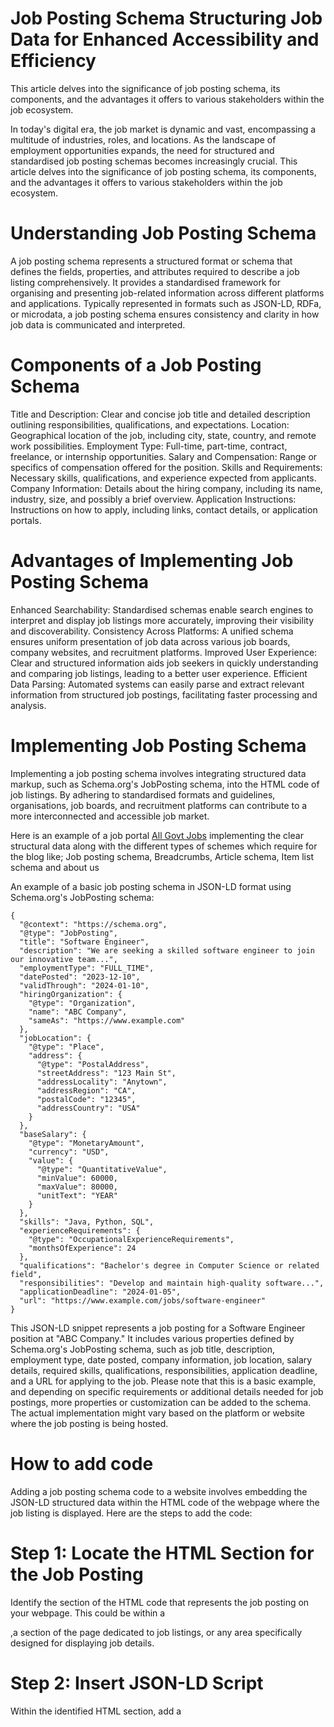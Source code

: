 # Job Posting Schema Structuring Job Data for Enhanced Accessibility and Efficiency
This article delves into the significance of job posting schema, its components, and the advantages it offers to various stakeholders within the job ecosystem.

In today's digital era, the job market is dynamic and vast, encompassing a multitude of industries, roles, and locations. As the landscape of employment opportunities expands, the need for structured and standardised job posting schemas becomes increasingly crucial. This article delves into the significance of job posting schema, its components, and the advantages it offers to various stakeholders within the job ecosystem.

# Understanding Job Posting Schema
A job posting schema represents a structured format or schema that defines the fields, properties, and attributes required to describe a job listing comprehensively. It provides a standardised framework for organising and presenting job-related information across different platforms and applications. Typically represented in formats such as JSON-LD, RDFa, or microdata, a job posting schema ensures consistency and clarity in how job data is communicated and interpreted.

# Components of a Job Posting Schema
Title and Description: Clear and concise job title and detailed description outlining responsibilities, qualifications, and expectations.
Location: Geographical location of the job, including city, state, country, and remote work possibilities.
Employment Type: Full-time, part-time, contract, freelance, or internship opportunities.
Salary and Compensation: Range or specifics of compensation offered for the position.
Skills and Requirements: Necessary skills, qualifications, and experience expected from applicants.
Company Information: Details about the hiring company, including its name, industry, size, and possibly a brief overview.
Application Instructions: Instructions on how to apply, including links, contact details, or application portals.

# Advantages of Implementing Job Posting Schema
Enhanced Searchability: Standardised schemas enable search engines to interpret and display job listings more accurately, improving their visibility and discoverability.
Consistency Across Platforms: A unified schema ensures uniform presentation of job data across various job boards, company websites, and recruitment platforms.
Improved User Experience: Clear and structured information aids job seekers in quickly understanding and comparing job listings, leading to a better user experience.
Efficient Data Parsing: Automated systems can easily parse and extract relevant information from structured job postings, facilitating faster processing and analysis.

# Implementing Job Posting Schema
Implementing a job posting schema involves integrating structured data markup, such as Schema.org's JobPosting schema, into the HTML code of job listings. By adhering to standardised formats and guidelines, organisations, job boards, and recruitment platforms can contribute to a more interconnected and accessible job market.

Here is an example of a job portal [All Govt Jobs](https://allgovernmentjobs.in/) implementing the clear structural data along with the different types of schemes which require for the blog like; Job posting schema, Breadcrumbs, Article schema, Item list schema and about us

An example of a basic job posting schema in JSON-LD format using Schema.org's JobPosting schema:
```
{
  "@context": "https://schema.org",
  "@type": "JobPosting",
  "title": "Software Engineer",
  "description": "We are seeking a skilled software engineer to join our innovative team...",
  "employmentType": "FULL_TIME",
  "datePosted": "2023-12-10",
  "validThrough": "2024-01-10",
  "hiringOrganization": {
    "@type": "Organization",
    "name": "ABC Company",
    "sameAs": "https://www.example.com"
  },
  "jobLocation": {
    "@type": "Place",
    "address": {
      "@type": "PostalAddress",
      "streetAddress": "123 Main St",
      "addressLocality": "Anytown",
      "addressRegion": "CA",
      "postalCode": "12345",
      "addressCountry": "USA"
    }
  },
  "baseSalary": {
    "@type": "MonetaryAmount",
    "currency": "USD",
    "value": {
      "@type": "QuantitativeValue",
      "minValue": 60000,
      "maxValue": 80000,
      "unitText": "YEAR"
    }
  },
  "skills": "Java, Python, SQL",
  "experienceRequirements": {
    "@type": "OccupationalExperienceRequirements",
    "monthsOfExperience": 24
  },
  "qualifications": "Bachelor's degree in Computer Science or related field",
  "responsibilities": "Develop and maintain high-quality software...",
  "applicationDeadline": "2024-01-05",
  "url": "https://www.example.com/jobs/software-engineer"
}
```

This JSON-LD snippet represents a job posting for a Software Engineer position at "ABC Company." It includes various properties defined by Schema.org's JobPosting schema, such as job title, description, employment type, date posted, company information, job location, salary details, required skills, qualifications, responsibilities, application deadline, and a URL for applying to the job.
Please note that this is a basic example, and depending on specific requirements or additional details needed for job postings, more properties or customization can be added to the schema. The actual implementation might vary based on the platform or website where the job posting is being hosted.

# How to add code 

Adding a job posting schema code to a website involves embedding the JSON-LD structured data within the HTML code of the webpage where the job listing is displayed. Here are the steps to add the code:

# Step 1: Locate the HTML Section for the Job Posting
Identify the section of the HTML code that represents the job posting on your webpage. This could be within a <div>,a section of the page dedicated to job listings, or any area specifically designed for displaying job details.

# Step 2: Insert JSON-LD Script
Within the identified HTML section, add a <script> tag containing the JSON-LD structured data. For example:
```
<div class="job-posting">
  <!-- Other job posting details and content -->

  <script type="application/ld+json">
    {
      "@context": "https://schema.org",
      "@type": "JobPosting",
      "title": "Software Engineer",
      "description": "We are seeking a skilled software engineer to join our innovative team...",
      // ... (insert the entire JSON-LD snippet here)
    }
  </script>
</div>
```
Ensure that the JSON-LD code snippet is placed within the <script> tag and that it accurately represents the job details.
# Step 3: Validate the Markup
After adding the JSON-LD script, it's essential to validate the structured data to ensure it complies with Schema.org standards. Use Google's Structured Data Testing Tool (https://search.google.com/structured-data/testing-tool/) or other similar tools to check for any errors or warnings in the markup.
# Step 4: Test and Monitor
Once the structured data is added and validated, test the webpage (https://validator.schema.org/ )to ensure the job posting schema is properly displayed and recognized by search engines or other applications. Monitor the search engine results to verify if the job details are being presented correctly.
# Note:
Modify the JSON-LD snippet with actual job details such as title, description, company information, salary, location, etc.
Ensure that the JSON-LD script is placed within the HTML structure of the webpage and that it accurately represents the job posting.

Source: [The Tech Show Blog](https://www.yourtechshow.com/2024/01/job-posting-schema-structuring-job-data.html), Posted by Rohit Gatla
